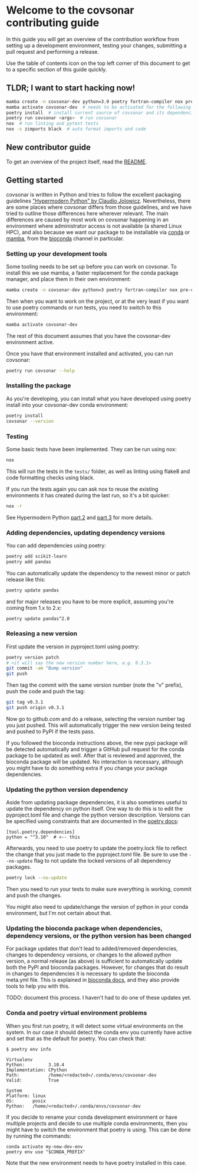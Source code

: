 # Welcome to the covsonar contributing guide <!-- omit in toc -->

In this guide you will get an overview of the contribution workflow from setting up a development environment, testing your changes, submitting a pull request and performing a release.

Use the table of contents icon on the top left corner of this document to get to a specific section of this guide quickly.

## TLDR; I want to start hacking now!

```sh
mamba create -n covsonar-dev python=3.9 poetry fortran-compiler nox pre-commit emboss=6.6.0
mamba activate covsonar-dev  # needs to be activated for the following commands to work
poetry install  # install current source of covsonar and its dependencies
poetry run covsonar <args>  # run covsonar
nox  # run linting and pytest tests
nox -s zimports black  # auto format imports and code
```

## New contributor guide

To get an overview of the project itself, read the [README](README.md).

## Getting started

covsonar is written in Python and tries to follow the excellent packaging guidelines ["Hypermodern Python" by Claudio Jolowicz](https://cjolowicz.github.io/posts/hypermodern-python-01-setup/). Nevertheless, there are some places where covsonar differs from those guidelines, and we have tried to outline those differences here wherever relevant. The main differences are caused by most work on covsonar happening in an environment where administrator access is not available (a shared Linux HPC), and also because we want our package to be installable via [conda](https://docs.conda.io/en/latest/index.html) or [mamba](https://github.com/mamba-org/mamba), from the [bioconda](https://bioconda.github.io/) channel in particular.

### Setting up your development tools

Some tooling needs to be set up before you can work on covsonar. To install this we use mamba, a faster replacement for the conda package manager, and place them in their own environment:

```sh
mamba create -n covsonar-dev python=3 poetry fortran-compiler nox pre-commit
```

Then when you want to work on the project, or at the very least if you want to use poetry commands or run tests, you need to switch to this environment:

```sh
mamba activate covsonar-dev
```

The rest of this document assumes that you have the covsonar-dev environment active.

Once you have that environment installed and activated, you can run covsonar:

```sh
poetry run covsonar --help
```

### Installing the package

As you're developing, you can install what you have developed using poetry install into your covsonar-dev conda environment:

```sh
poetry install
covsonar --version
```

### Testing

Some basic tests have been implemented. They can be run using nox:

```sh
nox
```

This will run the tests in the `tests/` folder, as well as linting using flake8 and code formatting checks using black.

If you run the tests again you can ask nox to reuse the existing environments it has created during the last run, so it's a bit quicker:

```sh
nox -r
```

See Hypermodern Python [part 2](https://cjolowicz.github.io/posts/hypermodern-python-02-testing/) and [part 3](https://cjolowicz.github.io/posts/hypermodern-python-03-linting/) for more details.

### Adding dependencies, updating dependency versions

You can add dependencies using poetry:

```sh
poetry add scikit-learn
poetry add pandas
```

You can automatically update the dependency to the newest minor or patch release like this:

```sh
poetry update pandas
```

and for major releases you have to be more explicit, assuming you're coming from 1.x to 2.x:

```sh
poetry update pandas^2.0
```

### Releasing a new version

First update the version in pyproject.toml using poetry:

```sh
poetry version patch
# <it will say the new version number here, e.g. 0.3.1>
git commit -am "Bump version"
git push
```

Then tag the commit with the same version number (note the "v" prefix), push the code and push the tag:

```sh
git tag v0.3.1
git push origin v0.3.1
```

Now go to github.com and do a release, selecting the version number tag you just pushed. This will automatically trigger the new version being tested and pushed to PyPI if the tests pass.

If you followed the bioconda instructions above, the new pypi package will be detected automatically and trigger a GitHub pull request for the conda package to be updated as well. After that is reviewed and approved, the bioconda package will be updated. No interaction is necessary, although you might have to do something extra if you change your package dependencies.

### Updating the python version dependency

Aside from updating package dependencies, it is also sometimes useful to update the dependency on python itself. One way to do this is to edit the pyproject.toml file and change the python version description. Versions can be specified using constraints that are documented in the [poetry docs](https://python-poetry.org/docs/dependency-specification/):

```
[tool.poetry.dependencies]
python = "^3.10"  # <-- this
```

Afterwards, you need to use poetry to update the poetry.lock file to reflect the change that you just made to the pyproject.toml file. Be sure to use the `--no-update` flag to not update the locked versions of all dependency packages.

```sh
poetry lock --no-update
```

Then you need to run your tests to make sure everything is working, commit and push the changes.

You might also need to update/change the version of python in your conda environment, but I'm not certain about that.

### Updating the bioconda package when dependencies, dependency versions, or the python version has been changed

For package updates that don't lead to added/removed dependencies, changes to dependency versions, or changes to the allowed python version, a normal release (as above) is sufficient to automatically update both the PyPI and bioconda packages. However, for changes that do result in changes to dependencies it is necessary to update the bioconda meta.yml file. This is explained in [bioconda docs](https://bioconda.github.io/contributor/updating.html), and they also provide tools to help you with this.

TODO: document this process. I haven't had to do one of these updates yet.

### Conda and poetry virtual environment problems

When you first run poetry, it will detect some virtual environments on the system. In our case it should detect the conda env you currently have active and set that as the default for poetry. You can check that:

```
$ poetry env info

Virtualenv
Python:         3.10.4
Implementation: CPython
Path:           /home/<redacted>/.conda/envs/covsonar-dev
Valid:          True

System
Platform: linux
OS:       posix
Python:   /home/<redacted>/.conda/envs/covsonar-dev
```

If you decide to rename your conda development environment or have multiple projects and decide to use multiple conda environments, then you might have to switch the environment that poetry is using. This can be done by running the commands:

```
conda activate my-new-dev-env
poetry env use "$CONDA_PREFIX"
```

Note that the new environment needs to have poetry installed in this case.

